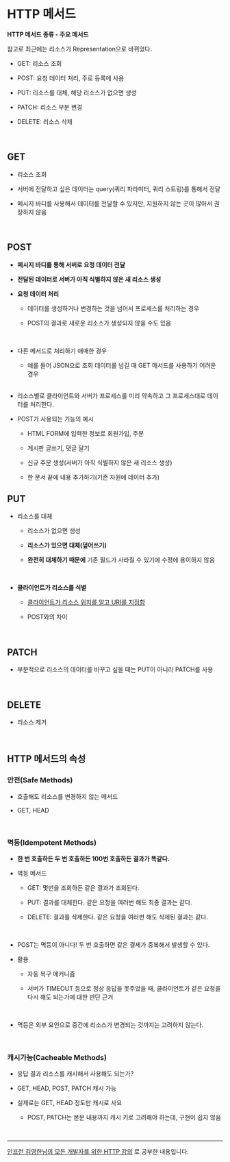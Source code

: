 # HTTP 메서드

<b>HTTP 메서드 종류 - 주요 메서드</b>

참고로 최근에는 리소스가 Representation으로 바뀌었다.

- GET: 리소스 조회

- POST: 요청 데이터 처리, 주로 등록에 사용

- PUT: 리소스를 대체, 해당 리소스가 없으면 생성

- PATCH: 리소스 부분 변경

- DELETE: 리소스 삭제

<br>

## GET

- 리소스 조회

- 서버에 전달하고 싶은 데이터는 query(쿼리 파라미터, 쿼리 스트링)를 통해서 전달

- 메시지 바디를 사용해서 데이터를 전달할 수 있지만, 지원하지 않는 곳이 많아서 권장하지 않음

<br>

## POST

- <b>메시지 바디를 통해 서버로 요청 데이터 전달</b>

- <b>전달된 데이터로 서버가 아직 식별하지 않은 새 리소스 생성

- 요청 데이터 처리</b>

  - 데이터를 생성하거나 변경하는 것을 넘어서 프로세스를 처리하는 경우

  - POST의 결과로 새로운 리소스가 생성되지 않을 수도 있음

  <br>

- 다른 메서드로 처리하기 애매한 경우

  - 예를 들어 JSON으로 조회 데이터를 넘길 때 GET 메서드를 사용하기 어려운 경우

  <br>

- 리소스별로 클라이언트와 서버가 프로세스를 미리 약속하고 그 프로세스대로 데이터를 처리한다.

- POST가 사용되는 기능의 예시

  - HTML FORM에 입력한 정보로 회원가입, 주문

  - 게시판 글쓰기, 댓글 달기

  - 신규 주문 생성(서버가 아직 식별하지 않은 새 리소스 생성)

  - 한 문서 끝에 내용 추가하기(기존 자원에 데이터 추가)

## PUT

- 리소스를 대체

  - 리소스가 없으면 생성

  - <b>리소스가 있으면 대체(덮어쓰기)</b>
  - <b>완전히 대체하기 때문에</b> 기존 필드가 사라질 수 있기에 수정에 용이하지 않음

  <br>

- <b>클라이언트가 리소스를 식별</b>

  - <u>클라이언트가 리소스 위치를 알고 URI를 지정함</u>

  - POST와의 차이

  <br>

## PATCH

- 부분적으로 리소스의 데이터를 바꾸고 싶을 때는 PUT이 아니라 PATCH를 사용

<br>

## DELETE

- 리소스 제거

<br>

## HTTP 메서드의 속성

### 안전(Safe Methods)

- 호출해도 리소스를 변경하지 않는 메서드

- GET, HEAD

<br>

### 멱등(Idempotent Methods)

- <b>한 번 호출하든 두 번 호출하든 100번 호출하든 결과가 똑같다.</b>

- 멱등 메서드

  - GET: 몇번을 조회하든 같은 결과가 조회된다.

  - PUT: 결과를 대체한다. 같은 요청을 여러번 해도 최종 결과는 같다.

  - DELETE: 결과를 삭제한다. 같은 요청을 여러번 해도 삭제된 결과는 같다.

  <br>

- POST는 멱등이 아니다! 두 번 호출하면 같은 결제가 중복해서 발생할 수 있다.

- 활용

  - 자동 복구 메커니즘

  - 서버가 TIMEOUT 등으로 정상 응답을 못주었을 때, 클라이언트가 같은 요청을 다시 해도 되는가에 대한 판단 근거

  <br>

- 멱등은 외부 요인으로 중간에 리소스가 변경되는 것까지는 고려하지 않는다.

<br>

### 캐시가능(Cacheable Methods)

- 응답 결과 리소스를 캐시해서 사용해도 되는가?

- GET, HEAD, POST, PATCH 캐시 가능

- 실제로는 GET, HEAD 정도만 캐시로 사요

  - POST, PATCH는 본문 내용까지 캐시 키로 고려해야 하는데, 구현이 쉽지 않음

<br>
<hr>
<a href="https://www.inflearn.com/course/http-웹-네트워크/dashboard">인프런 김영한님의 모든 개발자를 위한 HTTP 강의</a> 로 공부한 내용입니다.
